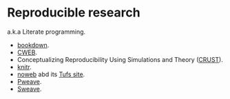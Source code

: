 # Reproducible research

a.k.a Literate programming.

* [bookdown](https://github.com/rstudio/bookdown).
* [CWEB](https://www-cs-faculty.stanford.edu/~knuth/cweb.html).
* Conceptualizing Reproducibility Using Simulations and Theory ([CRUST](https://github.com/gnardin/CRUST)).
* [knitr](https://github.com/yihui/knitr).
* [noweb](https://github.com/nrnrnr/noweb) abd its [Tufs site](https://www.cs.tufts.edu/~nr/noweb/).
* [Pweave](http://mpastell.com/pweave/).
* [Sweave](https://www.rdocumentation.org/packages/utils/versions/3.6.0/topics/Sweave).
